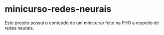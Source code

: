 # minicurso-redes-neurais
Este projeto possui o conteúdo de um minicurso feito na FHO a respeito de redes neurais.
